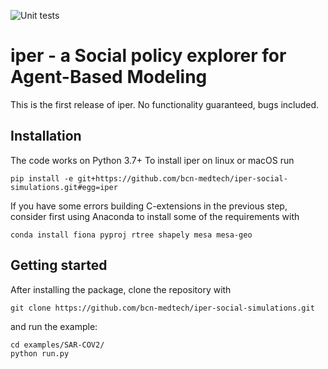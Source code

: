 ![Unit tests](https://github.com/bcn-medtech/iper-social-simulations/workflows/Unit%20tests/badge.svg)

# iper - a Social policy explorer for Agent-Based Modeling

This is the first release of iper. No functionality guaranteed, bugs included.

## Installation

The code works on Python 3.7+ To install iper on linux or macOS run

```shell
pip install -e git+https://github.com/bcn-medtech/iper-social-simulations.git#egg=iper
```

If you have some errors building C-extensions in the previous step, consider first using Anaconda to install some of the requirements with

```shell
conda install fiona pyproj rtree shapely mesa mesa-geo
```

## Getting started

After installing the package, clone the repository with
```shell
git clone https://github.com/bcn-medtech/iper-social-simulations.git
```

and run the example:
```shell
cd examples/SAR-COV2/
python run.py
```


